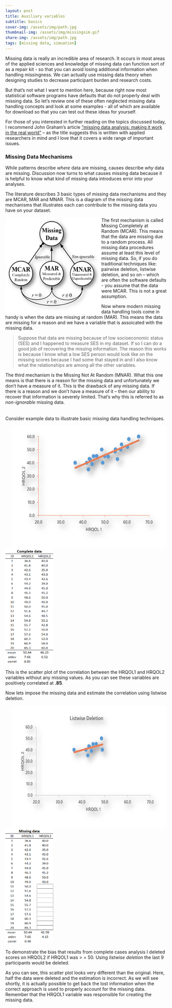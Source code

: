 ```yaml
---
layout: post
title: Auxiliary variables
subtitle: basics
cover-img: /assets/img/path.jpg
thumbnail-img: /assets/img/missingsim.gif
share-img: /assets/img/path.jpg  
tags: [missing data, simuation]
---
```


Missing data is really an incredible area of research. It occurs in most areas of the applied sciences and knowledge of missing data can function sort of as a repair kit - so that you can avoid losing additional information when handling missingness. We can actually use missing data theory when designing studies to decrease participant burden and research costs. 

But that’s not what I want to mention here, because right now most statistical software programs have defaults that do not properly deal with missing data. So let’s review one of these often neglected missing data handling concepts and look at some examples - all of which are available for download so that you can test out these ideas for yourself. 

For those of you interested in further reading on the topics discussed today, I recommend John Graham’s article [“missing data analysis: making it work in the real world”](https://pdfs.semanticscholar.org/5d13/841cf55efbab48663ca29ef8d8ffb3bb087f.pdf?_ga=2.59084654.296295912.1603138962-192597268.1603138962) – as the title suggests this is written with applied researchers in mind and I love that it covers a wide range of important issues. 

### Missing Data Mechanisms

While patterns describe *where* data are missing, causes describe *why* data are missing. Discussion now turns to what causes missing data because it is helpful to know what kind of missing data introduces error into your analyses.   

The literature describes 3 basic types of missing data mechanisms and they are MCAR, MAR and MNAR. This is a diagram of the missing data mechanisms that illustrates each can contribute to the missing data you have on your dataset. 

<a href="https://www.google.com/">
<img align="left" width="300" height="300" src="/assets/img/mechanisms.png" alt="missingness"> </a> 
The first mechanism is called Missing Completely at Random (MCAR). This means that the data are missing due to a random process. All missing data procedures assume at least this level of missing data. So, if you do traditional techniques like: pairwise deletion, listwise deletion, and so on – which are often the software defaults - you assume that the data were MCAR. This is not a great assumption.         

Now where modern missing data handling tools come in handy is when the data are missing at random (MAR). This means the data are missing for a reason and we have a variable that  is assoicated with the missing data.      

> Suppose that data are missing because of low socioeconomic status (SES) and I happened to measure SES in my dataset. If so I can do a good job of recovering the missing information. The reason this works is because I know what a low SES person would look like on the missing scores because I had some that stayed in and I also know what the relationships are among all the other variables.      

The third mechanism is the Missing Not At Random (MNAR). What this one means is that there is a reason for the missing data and unfortunately we don’t have a measure of it. This is the drawback of any missing data. If there is a reason and we don’t have a measure of it – then our ability to recover that information is severely limited. That’s why this is referred to as *non-ignorable* missing data.      
<br clear="left"/>          
Consider example data to illustrate basic missing data handling techniques. 

<img align="right" width="485" height="385" src="/assets/img/simdata1.png" alt="completedata plot">    
&nbsp; &nbsp; &nbsp; &nbsp; <img width="150" height="360" src="/assets/img/data1.png" alt="completedata"> 
<br clear="right"/>  

This is the scatter plot of the correlation between the HRQOL1 and HRQOL2 variables without any missing values. As you can see these variables are positively correlated at **.85**. 

Now lets impose the missing data and estimate the correlation using listwise deletion. 

<img align="right" width="485" height="385" src="/assets/img/simdata2.png" alt="completedata2 plot">    
&nbsp; &nbsp; &nbsp; &nbsp; <img width="150" height="360" src="/assets/img/data2.png" alt="completedata2"> 
<br clear="right"/>    

To demonstrate the bias that results from complete cases analysis I deleted scores on HRQOL2 if HRQOL1 was > = 50. Using *listwise deletion* the last 9 participants would be deleted. 

As you can see, this scatter plot looks very different than the original. Here, half the data were deleted and the estimation is incorrect. As we will see shortly, it is actually possible to get back the lost information when the correct approach is used to properly account for the missing data. Remember that the HRQOL1 variable was responsible for creating the missing data.


